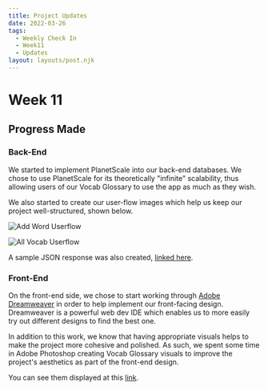 ```yaml
---
title: Project Updates
date: 2022-03-26
tags:
  - Weekly Check In
  - Week11
  - Updates
layout: layouts/post.njk
---
```

# Week 11

## Progress Made

### Back-End
We started to implement PlanetScale into our back-end databases. We chose to use PlanetScale for its theoretically "infinite" scalability, thus allowing users of our Vocab Glossary to use the app as much as they wish.

We also started to create our user-flow images which help us keep our project well-structured, shown below.

![Add Word Userflow](https://ibb.co/nwDtxp9)

![All Vocab Userflow](https://ibb.co/6nHvNjn)

A sample JSON response was also created, [linked here](https://github.com/RajivThummala-psu/TermGlossaryGroupE11ty/blob/main/sample.json).

### Front-End
On the front-end side, we chose to start working through [Adobe Dreamweaver](https://www.adobe.com/products/dreamweaver.html) in order to help implement our front-facing design. Dreamweaver is a powerful web dev IDE which enables us to more easily try out different designs to find the best one. 

In addition to this work, we know that having appropriate visuals helps to make the project more cohesive and polished. As such, we spent some time in Adobe Photoshop creating Vocab Glossary visuals to improve the project's aesthetics as part of the front-end design.

You can see them displayed at this [link](https://rajivthummala-psu.github.io/frontEndAttempt1/).
